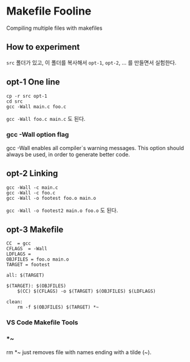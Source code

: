 # Makefile Fooline
Compiling multiple files with makefiles

## How to experiment
```src``` 폴더가 있고, 이 폴더를 복사해서 ```opt-1```, ```opt-2```, ... 를 만들면서 실험한다.

## opt-1 One line
```
cp -r src opt-1
cd src
gcc -Wall main.c foo.c
```
```gcc -Wall foo.c main.c``` 도 된다.

### gcc -Wall option flag
gcc -Wall enables all compiler`s warning messages. This option should always be used, in order to generate better code.

## opt-2 Linking
```
gcc -Wall -c main.c
gcc -Wall -c foo.c
gcc -Wall -o footest foo.o main.o
```
```gcc -Wall -o footest2 main.o foo.o``` 도 된다.

## opt-3 Makefile
```
CC	= gcc
CFLAGS	= -Wall
LDFLAGS	=
OBJFILES = foo.o main.o
TARGET = footest

all: $(TARGET)

$(TARGET): $(OBJFILES)
	$(CC) $(CFLAGS) -o $(TARGET) $(OBJFILES) $(LDFLAGS)

clean:
	rm -f $(OBJFILES) $(TARGET) *~
```

### VS Code Makefile Tools

### *~
rm *~ just removes file with names ending with a tilde (~).